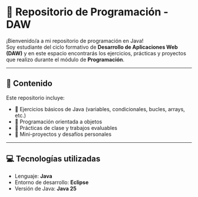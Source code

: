 # 🧠 Repositorio de Programación - DAW

¡Bienvenido/a a mi repositorio de programación en Java!  
Soy estudiante del ciclo formativo de **Desarrollo de Aplicaciones Web (DAW)** y en este espacio encontrarás los ejercicios, prácticas y proyectos que realizo durante el módulo de **Programación**.

---

## 📌 Contenido

Este repositorio incluye:

- 🔹 Ejercicios básicos de Java (variables, condicionales, bucles, arrays, etc.)
- 🔹 Programación orientada a objetos
- 🔹 Prácticas de clase y trabajos evaluables
- 🔹 Mini-proyectos y desafíos personales

---

## 💻 Tecnologías utilizadas

- Lenguaje: **Java**
- Entorno de desarrollo: **Eclipse**
- Versión de Java: **Java 25**
